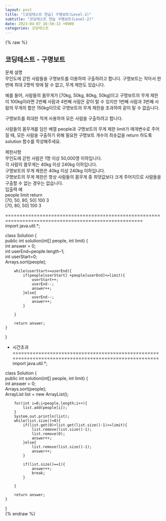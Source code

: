 ```yaml
---  
layout: post  
title: "[코딩테스트 연습] 구명보트(Level-2)"  
subtitle: "코딩테스트 연습 구명보트(Level-2)"  
date: 2023-04-07 16:50:13 +0900  
categories: 코딩테스트  
---  
```

{% raw %}  
## 코딩테스트 - 구명보트  
문제 설명  
무인도에 갇힌 사람들을 구명보트를 이용하여 구출하려고 합니다. 구명보트는 작아서 한 번에 최대 2명씩 밖에 탈 수 없고, 무게 제한도 있습니다.  
  
예를 들어, 사람들의 몸무게가 [70kg, 50kg, 80kg, 50kg]이고 구명보트의 무게 제한이 100kg이라면 2번째 사람과 4번째 사람은 같이 탈 수 있지만 1번째 사람과 3번째 사람의 무게의 합은 150kg이므로 구명보트의 무게 제한을 초과하여 같이 탈 수 없습니다.  
  
구명보트를 최대한 적게 사용하여 모든 사람을 구출하려고 합니다.  
  
사람들의 몸무게를 담은 배열 people과 구명보트의 무게 제한 limit가 매개변수로 주어질 때, 모든 사람을 구출하기 위해 필요한 구명보트 개수의 최솟값을 return 하도록 solution 함수를 작성해주세요.  
  
제한사항  
무인도에 갇힌 사람은 1명 이상 50,000명 이하입니다.  
각 사람의 몸무게는 40kg 이상 240kg 이하입니다.  
구명보트의 무게 제한은 40kg 이상 240kg 이하입니다.  
구명보트의 무게 제한은 항상 사람들의 몸무게 중 최댓값보다 크게 주어지므로 사람들을 구출할 수 없는 경우는 없습니다.  
입출력 예  
people	limit	return  
[70, 50, 80, 50]	100	3  
[70, 80, 50]	100	3  
  
======================================================================================================  
import java.util.*;  
  
class Solution {  
    public int solution(int[] people, int limit) {  
        int answer = 0;  
        int userEnd=people.length-1;  
        int userStart=0;  
        Arrays.sort(people);  
  
        while(userStart<=userEnd){  
            if(people[userStart] +people[userEnd]<=limit){  
                userStart++;  
                userEnd--;  
                answer++;  
            }else{  
                userEnd--;  
                answer++;  
            }  
  
        }  
  
        return answer;  
    }  
}  
  
- 시간초과  
======================================================================================================  
import java.util.*;  
  
class Solution {  
    public int solution(int[] people, int limit) {  
        int answer = 0;  
        Arrays.sort(people);  
        ArrayList<Integer> list = new ArrayList();  
  
        for(int i=0;i<people.length;i++){  
            list.add(people[i]);  
        }  
        System.out.println(list);  
        while(list.size()>0){  
            if(list.get(0)+list.get(list.size()-1)<=limit){  
                list.remove(list.size()-1);  
                list.remove(0);  
                answer++;  
            }else{  
                list.remove(list.size()-1);  
                answer++;  
            }  
  
            if(list.size()==1){  
                answer++;  
                break;  
            }  
  
        }  
  
        return answer;  
    }  
}  
{% endraw %}